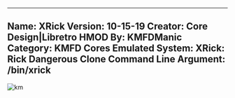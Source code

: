 -----------------------
Name: XRick
Version: 10-15-19
Creator: Core Design|Libretro
HMOD By: KMFDManic
Category: KMFD Cores
Emulated System: XRick: Rick Dangerous Clone
Command Line Argument: /bin/xrick
-----------------------
![km](https://i.imgur.com/W39JKfi.png)
